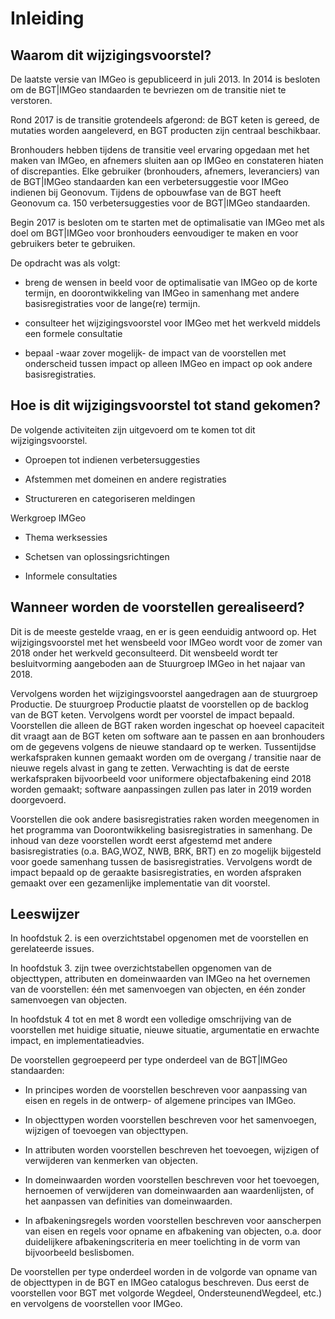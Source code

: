 # Inleiding

## Waarom dit wijzigingsvoorstel?

De laatste versie van IMGeo is gepubliceerd in juli 2013. In 2014 is besloten om
de BGT\|IMGeo standaarden te bevriezen om de transitie niet te verstoren.

Rond 2017 is de transitie grotendeels afgerond: de BGT keten is gereed, de
mutaties worden aangeleverd, en BGT producten zijn centraal beschikbaar.

Bronhouders hebben tijdens de transitie veel ervaring opgedaan met het maken van
IMGeo, en afnemers sluiten aan op IMGeo en constateren hiaten of discrepanties.
Elke gebruiker (bronhouders, afnemers, leveranciers) van de BGT\|IMGeo
standaarden kan een verbetersuggestie voor IMGeo indienen bij Geonovum. Tijdens
de opbouwfase van de BGT heeft Geonovum ca. 150 verbetersuggesties voor de
BGT\|IMGeo standaarden.

Begin 2017 is besloten om te starten met de optimalisatie van IMGeo met als doel
om BGT\|IMGeo voor bronhouders eenvoudiger te maken en voor gebruikers beter te
gebruiken.

De opdracht was als volgt:

-   breng de wensen in beeld voor de optimalisatie van IMGeo op de korte
    termijn, en doorontwikkeling van IMGeo in samenhang met andere
    basisregistraties voor de lange(re) termijn.

-   consulteer het wijzigingsvoorstel voor IMGeo met het werkveld middels een
    formele consultatie

-   bepaal -waar zover mogelijk- de impact van de voorstellen met onderscheid
    tussen impact op alleen IMGeo en impact op ook andere basisregistraties.

## Hoe is dit wijzigingsvoorstel tot stand gekomen?

De volgende activiteiten zijn uitgevoerd om te komen tot dit wijzigingsvoorstel.

-   Oproepen tot indienen verbetersuggesties

-   Afstemmen met domeinen en andere registraties

-   Structureren en categoriseren meldingen

Werkgroep IMGeo

-   Thema werksessies

-   Schetsen van oplossingsrichtingen

-   Informele consultaties

## Wanneer worden de voorstellen gerealiseerd?

Dit is de meeste gestelde vraag, en er is geen eenduidig antwoord op. Het
wijzigingsvoorstel met het wensbeeld voor IMGeo wordt voor de zomer van 2018
onder het werkveld geconsulteerd. Dit wensbeeld wordt ter besluitvorming
aangeboden aan de Stuurgroep IMGeo in het najaar van 2018.

Vervolgens worden het wijzigingsvoorstel aangedragen aan de stuurgroep
Productie. De stuurgroep Productie plaatst de voorstellen op de backlog van de
BGT keten. Vervolgens wordt per voorstel de impact bepaald. Voorstellen die
alleen de BGT raken worden ingeschat op hoeveel capaciteit dit vraagt aan de BGT
keten om software aan te passen en aan bronhouders om de gegevens volgens de
nieuwe standaard op te werken. Tussentijdse werkafspraken kunnen gemaakt worden
om de overgang / transitie naar de nieuwe regels alvast in gang te zetten.
Verwachting is dat de eerste werkafspraken bijvoorbeeld voor uniformere
objectafbakening eind 2018 worden gemaakt; software aanpassingen zullen pas
later in 2019 worden doorgevoerd.

Voorstellen die ook andere basisregistraties raken worden meegenomen in het
programma van Doorontwikkeling basisregistraties in samenhang. De inhoud van
deze voorstellen wordt eerst afgestemd met andere basisregistraties (o.a.
BAG,WOZ, NWB, BRK, BRT) en zo mogelijk bijgesteld voor goede samenhang tussen de
basisregistraties. Vervolgens wordt de impact bepaald op de geraakte
basisregistraties, en worden afspraken gemaakt over een gezamenlijke
implementatie van dit voorstel.

Leeswijzer
----------
In hoofdstuk 2. is een overzichtstabel opgenomen met de voorstellen en
gerelateerde issues.

In hoofdstuk 3. zijn twee overzichtstabellen opgenomen van de objecttypen,
attributen en domeinwaarden van IMGeo na het overnemen van de voorstellen: één
met samenvoegen van objecten, en één zonder samenvoegen van objecten.

In hoofdstuk 4 tot en met 8 wordt een volledige omschrijving van de voorstellen met huidige situatie, nieuwe situatie, argumentatie en erwachte impact, en implementatieadvies.

De voorstellen gegroepeerd per type onderdeel van
de BGT\|IMGeo standaarden:

-   In principes worden de voorstellen beschreven voor aanpassing van eisen en
    regels in de ontwerp- of algemene principes van IMGeo.

-   In objecttypen worden voorstellen beschreven voor het samenvoegen, wijzigen
    of toevoegen van objecttypen.

-   In attributen worden voorstellen beschreven het toevoegen, wijzigen of
    verwijderen van kenmerken van objecten.

-   In domeinwaarden worden voorstellen beschreven voor het toevoegen, hernoemen
    of verwijderen van domeinwaarden aan waardenlijsten, of het aanpassen van
    definities van domeinwaarden.

-   In afbakeningsregels worden voorstellen beschreven voor aanscherpen van
    eisen en regels voor opname en afbakening van objecten, o.a. door
    duidelijkere afbakeningscriteria en meer toelichting in de vorm van
    bijvoorbeeld beslisbomen.

De voorstellen per type onderdeel worden in de volgorde van opname van de
objecttypen in de BGT en IMGeo catalogus beschreven. Dus eerst de voorstellen
voor BGT met volgorde Wegdeel, OndersteunendWegdeel, etc.) en vervolgens de
voorstellen voor IMGeo.
